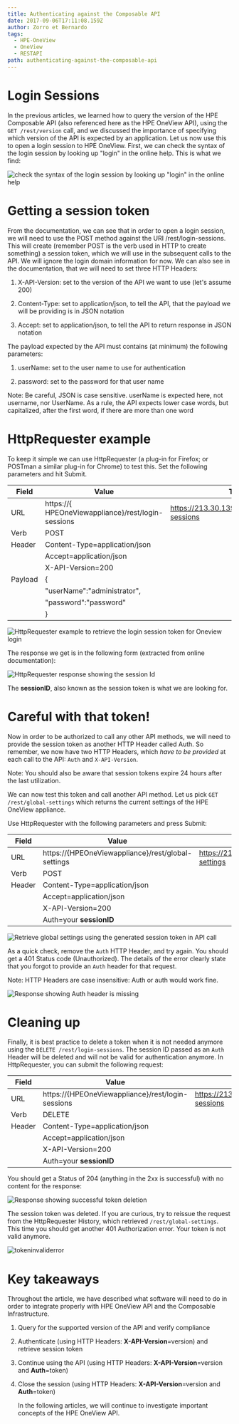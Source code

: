 ```yaml
---
title: Authenticating against the Composable API
date: 2017-09-06T17:11:08.159Z
author: Zorro et Bernardo
tags:
  - HPE-OneView
  - OneView
  - RESTAPI
path: authenticating-against-the-composable-api
---
```

# Login Sessions

In the previous articles, we learned how to query the version of the HPE
Composable API (also referenced here as the HPE OneView API), using the
`GET /rest/version` call, and we discussed the importance of specifying
which version of the API is expected by an application. Let us now use
this to open a login session to HPE OneView. First, we can check the
syntax of the login session by looking up "login" in the online help.
This is what we find:

![check the syntax of the login session by looking up "login" in the online help](https://hpe-developer-portal.s3.amazonaws.com/uploads/media/2017/9/loginsession-1504732180732.png)

# Getting a session token

From the documentation, we can see that in order to open a login
session, we will need to use the POST method against the URI
/rest/login-sessions. This will create (remember POST is the verb used
in HTTP to create something) a session token, which we will use in the
subsequent calls to the API. We will ignore the login domain information
for now. We can also see in the documentation, that we will need to set
three HTTP Headers:

1. X-API-Version: set to the version of the API we want to use (let's
    assume 200)

2. Content-Type: set to application/json, to tell the API, that the
    payload we will be providing is in JSON notation

3. Accept: set to application/json, to tell the API to return response
    in JSON notation

The payload expected by the API must contains (at minimum) the following
parameters:

1. userName: set to the user name to use for authentication

2. password: set to the password for that user name

Note: Be careful, JSON is case sensitive. userName is expected here, not
username, nor UserName. As a rule, the API expects lower case words, but
capitalized, after the first word, if there are more than one word

# HttpRequester example


To keep it simple we can use HttpRequester (a plug-in for Firefox; or
POSTman a similar plug-in for Chrome) to test this. Set the following
parameters and hit Submit.

| Field   | Value                         | Try it here!                                           |
|---------|-------------------------------|--------------------------------------------------------|
| URL     | https://{ HPEOneViewappliance}/rest/login-sessions  | https://213.30.139.22:37441/rest/rest/login-sessions   |
| Verb    | POST                          |                                                        |
| Header  | Content-Type=application/json | 													   |
|		  |	Accept=application/json       | 													   |	
|         | X-API-Version=200             |                                                        |
| Payload | {                             |	                         							   |
|         |  "userName":"administrator",  |                              						   |
|         |  "password":"password"    	  |														   |	
|         |  }                            |                                                        |

![HttpRequester example to retrieve the login session token for Oneview login](https://hpe-developer-portal.s3.amazonaws.com/uploads/media/2017/9/httprequester-1504732233332.png)

The response we get is in the following form (extracted from online
documentation):

![HttpRequester response showing the session Id](https://hpe-developer-portal.s3.amazonaws.com/uploads/media/2017/9/httpresponse-1504732248902.png)

The **sessionID**, also known as the session token is what we are
looking for.

# Careful with that token!

Now in order to be authorized to call any other API methods, we will
need to provide the session token as another HTTP Header called Auth. So
remember, we now have two HTTP Headers, which *have to be provided* at
each call to the API: `Auth` and `X-API-Version`.

Note: You should also be aware that session tokens expire 24 hours after
the last utilization.

We can now test this token and call another API method. Let us pick `GET
/rest/global-settings` which returns the current settings of the HPE
OneView appliance.

Use HttpRequester with the following parameters and press Submit:

| Field   | Value                         | Try it here!                                           |
|---------|-------------------------------|--------------------------------------------------------|
| URL     |https://{HPEOneViewappliance}/rest/global-settings | https://213.30.139.22:37441/rest/global-settings   |
| Verb    | POST                          |                                                        |
| Header  | Content-Type=application/json | 													   |
|		  |	Accept=application/json       | 													   |	
|         | X-API-Version=200             |                                                        |
|         | Auth=your **sessionID**		  |                                                        |

![Retrieve global settings using the generated session token in API call](https://hpe-developer-portal.s3.amazonaws.com/uploads/media/2017/9/httprequesterwithauth-1504732241236.png)

As a quick check, remove the `Auth` HTTP Header, and try again. You should
get a 401 Status code (Unauthorized). The details of the error clearly
state that you forgot to provide an `Auth` header for that request.

Note: HTTP Headers are case insensitive: Auth or auth would work fine.

![Response showing Auth header is missing](https://hpe-developer-portal.s3.amazonaws.com/uploads/media/2017/9/forgotauthheader-1504732225620.png)

# Cleaning up

Finally, it is best practice to delete a token when it is not needed
anymore using the `DELETE /rest/login-sessions`. The session ID passed as
an `Auth` Header will be deleted and will not be valid for authentication
anymore. In HttpRequester, you can submit the following request:

| Field   | Value                         | Try it here!                                           |
|---------|-------------------------------|--------------------------------------------------------|
| URL     | https://{HPEOneViewappliance}/rest/login-sessions  | https://213.30.139.22:37441/rest/login-sessions        |
| Verb    | DELETE                        |                                                        |
| Header  | Content-Type=application/json | 													   |
|		  |	Accept=application/json       | 													   |	
|         | X-API-Version=200             |                                                        |
|         | Auth=your **sessionID**       |                                                        |

You should get a Status of 204 (anything in the 2xx is successful) with
no content for the response:

![Response showing successful token deletion](https://hpe-developer-portal.s3.amazonaws.com/uploads/media/2017/9/deletelogintoken-1504732217113.png)

The session token was deleted. If you are curious, try to reissue the
request from the HttpRequester History, which retrieved
`/rest/global-settings`. This time you should get another 401
Authorization error. Your token is not valid anymore.

![tokeninvaliderror](https://hpe-developer-portal.s3.amazonaws.com/uploads/media/2017/9/tokeninvaliderror-1504732255731.png)

# Key takeaways

Throughout the article, we have described what software will need to do
in order to integrate properly with HPE OneView API and the Composable
Infrastructure.

1. Query for the supported version of the API and verify compliance

2. Authenticate (using HTTP Headers: **X-API-Version**=version) and
    retrieve session token

3. Continue using the API (using HTTP Headers:
    **X-API-Version**=version and **Auth**=token)

4. Close the session (using HTTP Headers: **X-API-Version**=version and
    **Auth**=token)

    In the following articles, we will continue to investigate important
    concepts of the HPE OneView API.